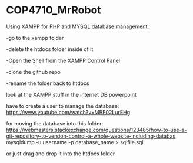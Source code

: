 # COP4710_MrRobot

Using XAMPP for PHP and MYSQL database management.

-go to the xampp folder

-delete the htdocs folder inside of it

-Open the Shell from the XAMPP Control Panel

-clone the github repo

-rename the folder back to htdocs

look at the XAMPP stuff in the internet DB powerpoint

have to create a user to manage the database:
https://www.youtube.com/watch?v=MBF02LurEHg

for moving the database into this folder:
https://webmasters.stackexchange.com/questions/123485/how-to-use-a-git-repository-to-version-control-a-whole-website-including-databas
mysqldump -u username -p database_name > sqlfile.sql

or just drag and drop it into the htdocs folder
